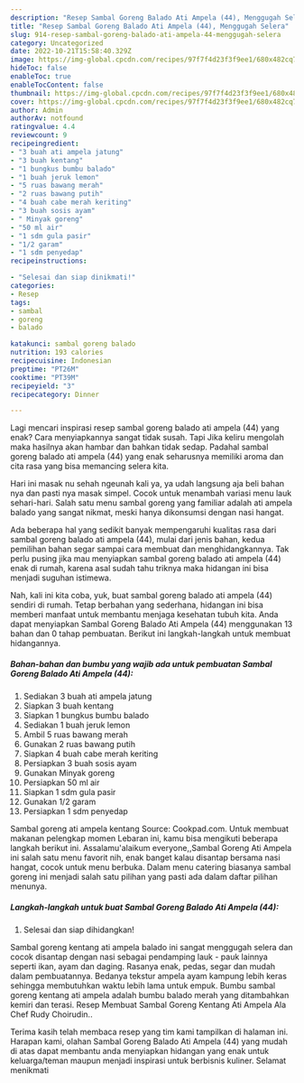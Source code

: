 ```yaml
---
description: "Resep Sambal Goreng Balado Ati Ampela (44), Menggugah Selera"
title: "Resep Sambal Goreng Balado Ati Ampela (44), Menggugah Selera"
slug: 914-resep-sambal-goreng-balado-ati-ampela-44-menggugah-selera
category: Uncategorized
date: 2022-10-21T15:58:40.329Z
image: https://img-global.cpcdn.com/recipes/97f7f4d23f3f9ee1/680x482cq70/sambal-goreng-balado-ati-ampela-44-foto-resep-utama.jpg
hideToc: false
enableToc: true
enableTocContent: false
thumbnail: https://img-global.cpcdn.com/recipes/97f7f4d23f3f9ee1/680x482cq70/sambal-goreng-balado-ati-ampela-44-foto-resep-utama.jpg
cover: https://img-global.cpcdn.com/recipes/97f7f4d23f3f9ee1/680x482cq70/sambal-goreng-balado-ati-ampela-44-foto-resep-utama.jpg
author: Admin
authorAv: notfound
ratingvalue: 4.4
reviewcount: 9
recipeingredient:
- "3 buah ati ampela jatung"
- "3 buah kentang"
- "1 bungkus bumbu balado"
- "1 buah jeruk lemon"
- "5 ruas bawang merah"
- "2 ruas bawang putih"
- "4 buah cabe merah keriting"
- "3 buah sosis ayam"
- " Minyak goreng"
- "50 ml air"
- "1 sdm gula pasir"
- "1/2 garam"
- "1 sdm penyedap"
recipeinstructions:

- "Selesai dan siap dinikmati!"
categories:
- Resep
tags:
- sambal
- goreng
- balado

katakunci: sambal goreng balado 
nutrition: 193 calories
recipecuisine: Indonesian
preptime: "PT26M"
cooktime: "PT39M"
recipeyield: "3"
recipecategory: Dinner

---
```



Lagi mencari inspirasi resep sambal goreng balado ati ampela (44) yang enak? Cara menyiapkannya sangat tidak susah. Tapi Jika keliru mengolah maka hasilnya akan hambar dan bahkan tidak sedap. Padahal sambal goreng balado ati ampela (44) yang enak seharusnya memiliki aroma dan cita rasa yang bisa memancing selera kita.


Hari ini masak nu sehah ngeunah kali ya, ya udah langsung aja beli bahan nya dan pasti nya masak simpel. Cocok untuk menambah variasi menu lauk sehari-hari. Salah satu menu sambal goreng yang familiar adalah ati ampela balado yang sangat nikmat, meski hanya dikonsumsi dengan nasi hangat.

Ada beberapa hal yang sedikit banyak mempengaruhi kualitas rasa dari sambal goreng balado ati ampela (44), mulai dari jenis bahan, kedua pemilihan bahan segar sampai cara membuat dan menghidangkannya. Tak perlu pusing jika mau menyiapkan sambal goreng balado ati ampela (44) enak di rumah, karena asal sudah tahu triknya maka hidangan ini bisa menjadi suguhan istimewa.


Nah, kali ini kita coba, yuk, buat sambal goreng balado ati ampela (44) sendiri di rumah. Tetap berbahan yang sederhana, hidangan ini bisa memberi manfaat untuk membantu menjaga kesehatan tubuh kita. Anda dapat menyiapkan Sambal Goreng Balado Ati Ampela (44) menggunakan 13 bahan dan 0 tahap pembuatan. Berikut ini langkah-langkah untuk membuat hidangannya.

<!--inarticleads1-->

##### Bahan-bahan dan bumbu yang wajib ada untuk pembuatan Sambal Goreng Balado Ati Ampela (44):

1. Sediakan 3 buah ati ampela jatung
1. Siapkan 3 buah kentang
1. Siapkan 1 bungkus bumbu balado
1. Sediakan 1 buah jeruk lemon
1. Ambil 5 ruas bawang merah
1. Gunakan 2 ruas bawang putih
1. Siapkan 4 buah cabe merah keriting
1. Persiapkan 3 buah sosis ayam
1. Gunakan  Minyak goreng
1. Persiapkan 50 ml air
1. Siapkan 1 sdm gula pasir
1. Gunakan 1/2 garam
1. Persiapkan 1 sdm penyedap


Sambal goreng ati ampela kentang Source: Cookpad.com. Untuk membuat makanan pelengkap momen Lebaran ini, kamu bisa mengikuti beberapa langkah berikut ini. Assalamu&#39;alaikum everyone,,Sambal Goreng Ati Ampela ini salah satu menu favorit nih, enak banget kalau disantap bersama nasi hangat, cocok untuk menu berbuka. Dalam menu catering biasanya sambal goreng ini menjadi salah satu pilihan yang pasti ada dalam daftar pilihan menunya. 

<!--inarticleads2-->

##### Langkah-langkah untuk buat Sambal Goreng Balado Ati Ampela (44):


1. Selesai dan siap dihidangkan!

Sambal goreng kentang ati ampela balado ini sangat menggugah selera dan cocok disantap dengan nasi sebagai pendamping lauk - pauk lainnya seperti ikan, ayam dan daging. Rasanya enak, pedas, segar dan mudah dalam pembuatannya. Bedanya tekstur ampela ayam kampung lebih keras sehingga membutuhkan waktu lebih lama untuk empuk. Bumbu sambal goreng kentang ati ampela adalah bumbu balado merah yang ditambahkan kemiri dan terasi. Resep Membuat Sambal Goreng Kentang Ati Ampela Ala Chef Rudy Choirudin.. 

Terima kasih telah membaca resep yang tim kami tampilkan di halaman ini. Harapan kami, olahan Sambal Goreng Balado Ati Ampela (44) yang mudah di atas dapat membantu anda menyiapkan hidangan yang enak untuk keluarga/teman maupun menjadi inspirasi untuk berbisnis kuliner. Selamat menikmati
